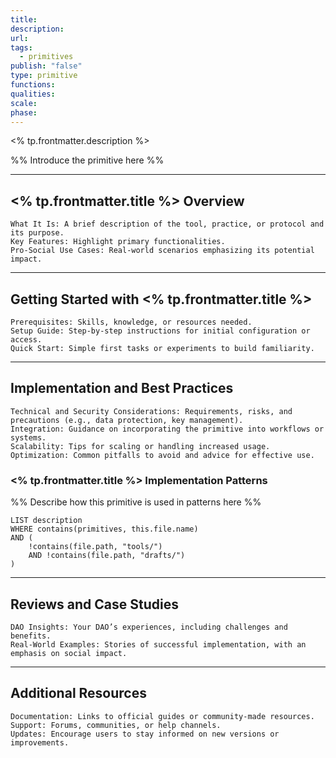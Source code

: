 ```yaml
---
title: 
description: 
url: 
tags:
  - primitives
publish: "false"
type: primitive
functions: 
qualities: 
scale: 
phase:
---
```


<% tp.frontmatter.description %>

%% Introduce the primitive here %%

---

## <% tp.frontmatter.title %> Overview

    What It Is: A brief description of the tool, practice, or protocol and its purpose.
    Key Features: Highlight primary functionalities.
    Pro-Social Use Cases: Real-world scenarios emphasizing its potential impact.

---

## Getting Started with <% tp.frontmatter.title %>

    Prerequisites: Skills, knowledge, or resources needed.
    Setup Guide: Step-by-step instructions for initial configuration or access.
    Quick Start: Simple first tasks or experiments to build familiarity.

---

## Implementation and Best Practices

    Technical and Security Considerations: Requirements, risks, and precautions (e.g., data protection, key management).
    Integration: Guidance on incorporating the primitive into workflows or systems.
    Scalability: Tips for scaling or handling increased usage.
    Optimization: Common pitfalls to avoid and advice for effective use.

### <% tp.frontmatter.title %> Implementation Patterns

%% Describe how this primitive is used in patterns here %%

```dataview
LIST description
WHERE contains(primitives, this.file.name)
AND (
    !contains(file.path, "tools/") 
    AND !contains(file.path, "drafts/")
)
```

---

## Reviews and Case Studies

    DAO Insights: Your DAO’s experiences, including challenges and benefits.
    Real-World Examples: Stories of successful implementation, with an emphasis on social impact.

---

## Additional Resources

    Documentation: Links to official guides or community-made resources.
    Support: Forums, communities, or help channels.
    Updates: Encourage users to stay informed on new versions or improvements.